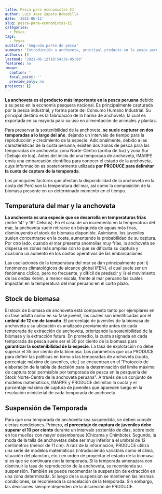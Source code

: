```yaml
---
title: Pesca para economistas II
author: Luis Jose Zapata Bobadilla
date: '2021-06-12'
slug: pesca-para-economistas-ii
categories:
  - Pesca
tags:
  - Pesca
subtitle: 'Segunda parte de pesca'
summary: 'Introducción a anchoveta, principal producto en la pesca peruana.'
authors: []
lastmod: '2021-06-12T10:54:36-05:00'
featured: no
image:
  caption: ''
  focal_point: ''
  preview_only: no
projects: []
---
```


**La anchoveta es el producto más importante en la pesca peruana** debido a su peso en la economía pesquera nacional. Es principalmente capturada por la pesca industrial, y forma parte del Consumo Humano Industrial. Su principal destino es la fabricación de la harina de anchoveta, la cual es exportada en su mayoría para su uso en alimentación de animales y plantas.

Para preservar la sostenibilidad de la anchoveta, **se suele capturar en dos temporadas a lo largo del año**, dejando un intervalo de tiempo para la reproducción y crecimiento de la especie. Adicionalmente, debido a las características de la costa peruana, existen dos zonas de pesca para las temporadas de anchoveta: zona Norte-Centro (arriba de Ica) y zona Sur (Debajo de Ica). Antes del inicio de una temporada de anchoveta, IMARPE envía una embarcación científica para conocer el estado de la anchoveta, cuya información es posteriormente utilizada **por PRODUCE para delimitar la cuota de captura de la temporada**.

Los principales factores que afectan la disponibilidad de la anchoveta en la costa del Perú son la temperatura del mar, así como la composición de la biomasa presente en un determinado momento en el tiempo.

## Temperatura del mar y la anchoveta

**La anchoveta es una especie que se desarrolla en temperaturas frías** (entre 14° y 19° Celsius). En el caso de un incremento en la temperatura del mar, la anchoveta suele retirarse en búsqueda de aguas más frías, disminuyendo el stock de biomasa disponible. Asimismo, los juveniles suelen concentrarse en la costa, aumentando la probabilidad de su captura. Por otro lado, cuando el mar presenta anomalías muy frías, la anchoveta se dispersa en zonas más amplias con lo que se dificulta su captura y ocasiona un aumento en los costos operativos de las embarcaciones.

Las oscilaciones de la temperatura del mar se dan principalmente por: i) fenómenos climatológicos de alcance global (FEN), el cual suele ser un fenómeno cíclico, pero no frecuente, y difícil de predecir y ii) el movimiento de las ondas Kelvin, a menor escala, frente al mar peruano las cuales impactan en la temperatura del mar peruano en el corto plazo.

## Stock de biomasa

El stock de biomasa de anchoveta está compuesto tanto por ejemplares en su fase adulta como en su fase juvenil, las cuales son identificadas por el **umbral de 12 cm de tamaño**. El porcentaje de juveniles de la biomasa de anchoveta y su ubicación es analizado previamente antes de cada temporada de extracción de anchoveta, priorizando la sostenibilidad de la biomasa y la extracción futura. En promedio, la cuota asignada en cada temporada de pesca suele ser el 30 por ciento de la biomasa para **garantizar la sostenibilidad de la especie**. La tasa de explotación no debe superar el 35 por ciento de la biomasa. Los parámetros que usa PRODUCE para definir las políticas en torno a las temporadas de anchoveta (cuota, porcentaje máximo de juveniles, etc.) se encuentran en el "Protocolo de elaboración de la tabla de decisión para la determinación del límite máximo de captura total permisible por temporada de pesca en la pesquería del Stock Norte-Centro de la anchoveta peruana". A través de un conjunto de modelos matemáticos, IMARPE y PRODUCE delimitan la cuota y el porcentaje máximo de captura de juveniles que aparecen luego en la resolución ministerial de cada temporada de anchoveta.

## Suspensión de Temporada

Para que una temporada de anchoveta sea suspendida, se deben cumplir ciertas condiciones. Primero, **el porcentaje de captura de juveniles debe superar el 10 por ciento** durante un intervalo sostenido de días, sobre todo en los muelles con mayor desembarque (Chicama y Chimbote). Segundo, la moda de la talla de anchovetas debe ser muy inferior a el umbral de 12 centímetros (menor de 11 cm). A raíz de la información, PRODUCE utiliza una serie de modelos matemáticos (introduciendo variables como el clima, situación del plancton, etc.) en orden de proyectar el estado de la biomasa si es que se continuara con la temporada. Si la temporada amenazara con disminuir la tasa de reproducción de la anchoveta, se recomienda su suspensión. También se puede recomendar la suspensión de extracción en una zona determinada. Si luego de la suspensión se mantienen las mismas condiciones, se recomienda la cancelación de la temporada. Sin embargo, las decisiones siempre dependen de la discreción de PRODUCE.
